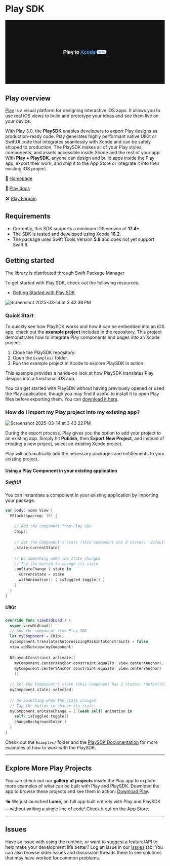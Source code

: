 # Play SDK
![Play hero image](playToXcode.jpg)

## Play overview
[Play](https://createwithplay.com/) is a visual platform for designing interactive iOS apps. It allows you to use real iOS views to build and prototype your ideas and see them live on your device.

With Play 3.0, the **PlaySDK** enables developers to export Play designs as production-ready code. Play generates highly performant native UIKit or SwiftUI code that integrates seamlessly with Xcode and can be safely shipped to production. The PlaySDK makes all of your Play styles, components, and assets accessible inside Xcode and the rest of your app. With **Play + PlaySDK**, anyone can design and build apps inside the Play app, export their work, and ship it to the App Store or integrate it into their existing iOS project.

:house_with_garden: [Homepage](https://createwithplay.com/)

:blue_book: [Play docs](https://createwithplay.com/docs)

🛠 [Play Forums](https://createwithplay.com/community/forums/home)

## Requirements

- Currently, this SDK supports a minimum iOS version of **17.4+**.
- The SDK is tested and developed using Xcode **16.2**.
- The package uses Swift Tools Version **5.8** and does not yet support Swift 6.

## Getting started
The library is distributed through Swift Package Manager

To get started with Play SDK, check out the following resources:

- [Getting Started with Play SDK](https://createwithplay.com/playsdk/getting-started)

<img width="700" alt="Screenshot 2025-03-14 at 3 42 38 PM" src="https://github.com/user-attachments/assets/b32f793d-1f9c-4689-abc0-714b3e501875" />

### Quick Start
To quickly see how PlaySDK works and how it can be embedded into an iOS app, check out the **example project** included in the repository. This project demonstrates how to integrate Play components and pages into an Xcode project.

1. Clone the PlaySDK repository.
2. Open the `Examples/` folder.
3. Run the example project in Xcode to explore PlaySDK in action.

This example provides a hands-on look at how PlaySDK translates Play designs into a functional iOS app.

You can get started with PlaySDK without having previously opened or used the Play application, though you may find it useful to install it to open Play files before exporting them. You can [download it here](https://createwithplay.com/).

### How do I import my Play project into my existing app?

<img width="700" alt="Screenshot 2025-03-14 at 3 43 22 PM" src="https://github.com/user-attachments/assets/fb25b4d1-53c5-46d2-a2fc-715bd6e5d320" />

During the export process, Play gives you the option to add your project to an existing app. Simply hit **Publish**, then **Export New Project**, and instead of creating a new project, select an existing Xcode project.

Play will automatically add the necessary packages and entitlements to your existing project.

#### Using a Play Component in your existing application



##### SwiftUI
You can instantiate a component in your existing application by importing your package. 
```swift
var body: some View {
  VStack(spacing: 16) {
    
    // Add the component from Play SDK
    Chip()
    
    // Set the Component's state (this component has 2 states: 'defaultState' & 'selected')
    .state(currentState)
    
    // Do something when the state changes
    // Tap the button to change its state
    .onStateChange { state in
      currentState = state
      withAnimation() { isToggled.toggle() }
    }
  }
}
```

##### UIKit

```swift
override func viewDidLoad() {
  super.viewDidLoad()
  // Add the component from Play SDK
  let myComponent = Chip()
  myComponent.translatesAutoresizingMaskIntoConstraints = false
  view.addSubview(myComponent)
  
  NSLayoutConstraint.activate([
    myComponent.centerXAnchor.constraint(equalTo: view.centerXAnchor),
    myComponent.centerYAnchor.constraint(equalTo: view.centerYAnchor)
    ])
  
  // Set the Component's state (this component has 2 states: 'defaultState' & 'selected')
  myComponent.state(.selected)
  
  // Do something when the state changes
  // Tap the button to change its state.
  myComponent.onStateChange = { [weak self] animation in
    self?.isToggled.toggle()
    changeBackgroundColor()
  }
}
```

Check out the `Examples/` folder and the [PlaySDK Documentation](https://createwithplay.com/playsdk/) for more examples of how to work with the PlaySDK.

---

## Explore More Play Projects

You can check out our **gallery of projects** inside the Play app to explore more examples of what can be built with Play and PlaySDK. Download the app to browse these projects and see them in action: [Download Play](https://createwithplay.com/).

🌤️ We just launched **Lume**, an full app built entirely with Play and PlaySDK—without writing a single line of code! Check it out on the App Store.

---
## Issues

Have an issue with using the runtime, or want to suggest a feature/API to help make your development life better? Log an issue in our [issues](https://github.com/CreateWithPlayApp/PlaySDK/issues) tab! You can also browse older issues and discussion threads there to see solutions that may have worked for common problems.
